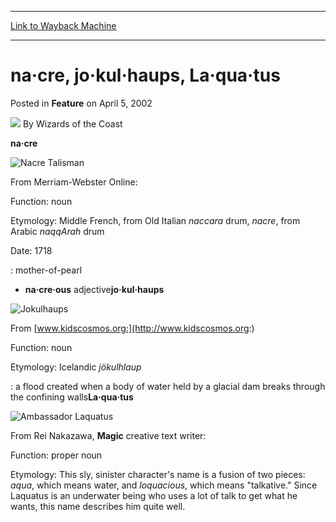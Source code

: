 
---
[Link to Wayback Machine](https://web.archive.org/web/20211019051831/https://magic.wizards.com/en/articles/archive/feature/na%C2%B7cre-jo%C2%B7kul%C2%B7haups-la%C2%B7qua%C2%B7tus-2002-04-05)

[_metadata_:wayback_url]:- "https://magic.wizards.com/en/articles/archive/feature/na%C2%B7cre-jo%C2%B7kul%C2%B7haups-la%C2%B7qua%C2%B7tus-2002-04-05"
[_metadata_:wayback_raw_url]:- "https://web.archive.org/web/20211019051831id_/https://magic.wizards.com/en/articles/archive/feature/na%C2%B7cre-jo%C2%B7kul%C2%B7haups-la%C2%B7qua%C2%B7tus-2002-04-05"
[_metadata_:wayback_capture_timestamp]:- "2021-10-19 05:18:31+00:00"
[_metadata_:description]:- "na·cre From Merriam-Webster Online: Function: noun Etymology: Middle French, from Old Italian naccara drum, nacre, from Arabic naqqArah drum Date: 1718 : mother-of-pearl - na·cre·ous adjectivejo·kul·haups From www.kidscosmos.org: Function: noun Etymology: Icelandic jökulhlaup : a flood created when a body of water held by a glacial dam breaks through the confining"
[_metadata_:generator]:- "Drupal 7 (http://drupal.org)"
---


na·cre, jo·kul·haups, La·qua·tus
================================



 Posted in **Feature**
 on April 5, 2002 






![](https://media.magic.wizards.com/styles/auth_small/public/images/person/wizards_author.jpg)
By Wizards of the Coast











**na·cre**

![Nacre Talisman](http://gatherer.wizards.com/Handlers/Image.ashx?type=card&name=Nacre+Talisman)  

From Merriam-Webster Online:  

Function: noun  

Etymology: Middle French, from Old Italian *naccara* drum, *nacre*, from Arabic *naqqArah* drum  

Date: 1718  

: mother-of-pearl  

- **na·cre·ous** adjective**jo·kul·haups**

![Jokulhaups](http://gatherer.wizards.com/Handlers/Image.ashx?type=card&name=Jokulhaups)  

From [www.kidscosmos.org:](http://www.kidscosmos.org:)  

Function: noun  

Etymology: Icelandic *jökulhlaup*  

: a flood created when a body of water held by a glacial dam breaks through the confining walls**La·qua·tus**

![Ambassador Laquatus](http://gatherer.wizards.com/Handlers/Image.ashx?type=card&name=Ambassador+Laquatus)  

From Rei Nakazawa, **Magic** creative text writer:  

Function: proper noun  

Etymology: This sly, sinister character's name is a fusion of two pieces: *aqua*, which means water, and *loquacious*, which means "talkative." Since Laquatus is an underwater being who uses a lot of talk to get what he wants, this name describes him quite well.





